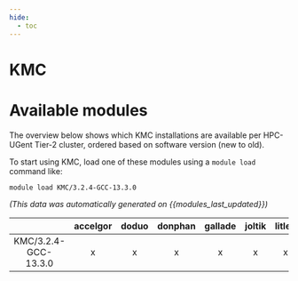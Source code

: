 ```yaml
---
hide:
  - toc
---
```


KMC
===

# Available modules


The overview below shows which KMC installations are available per HPC-UGent Tier-2 cluster, ordered based on software version (new to old).

To start using KMC, load one of these modules using a `module load` command like:

```shell
module load KMC/3.2.4-GCC-13.3.0
```

*(This data was automatically generated on {{modules_last_updated}})*

| |accelgor|doduo|donphan|gallade|joltik|litleo|shinx|
| :---: | :---: | :---: | :---: | :---: | :---: | :---: | :---: |
|KMC/3.2.4-GCC-13.3.0|x|x|x|x|x|x|x|
